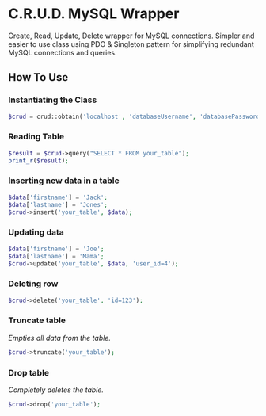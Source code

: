C.R.U.D. MySQL Wrapper
==================

Create, Read, Update, Delete wrapper for MySQL connections. Simpler and easier to use class using PDO & Singleton pattern for simplifying redundant MySQL connections and queries.

## How To Use

### Instantiating the Class
```php	
$crud = crud::obtain('localhost', 'databaseUsername', 'databasePassword', 'databaseName');
```

### Reading Table
```php
$result = $crud->query("SELECT * FROM your_table");
print_r($result);
```

### Inserting new data in a table
```php
$data['firstname'] = 'Jack';
$data['lastname'] = 'Jones';
$crud->insert('your_table', $data);
```

### Updating data
```php
$data['firstname'] = 'Joe';
$data['lastname'] = 'Mama';
$crud->update('your_table', $data, 'user_id=4');
```

### Deleting row
```php
$crud->delete('your_table', 'id=123');
```

### Truncate table
*Empties all data from the table.*
```php
$crud->truncate('your_table');
```

### Drop table
*Completely deletes the table.*
```php
$crud->drop('your_table');
```
